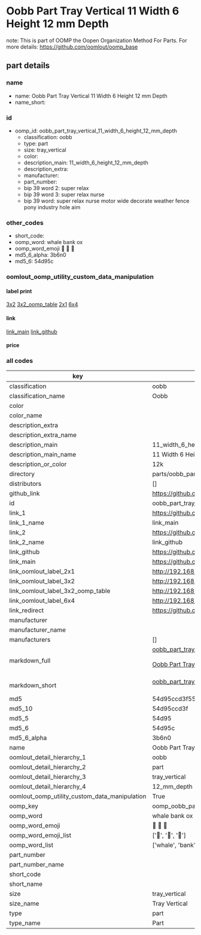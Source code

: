 # Oobb Part Tray Vertical 11 Width 6 Height 12 mm Depth  

note: This is part of OOMP the Oopen Organization Method For Parts. For more details: https://github.com/oomlout/oomp_base

##  part details
  







### name
* name: Oobb Part Tray Vertical 11 Width 6 Height 12 mm Depth
* name_short: 
### id
* oomp_id: oobb_part_tray_vertical_11_width_6_height_12_mm_depth
  * classification: oobb
  * type: part
  * size: tray_vertical
  * color: 
  * description_main: 11_width_6_height_12_mm_depth
  * description_extra: 
  * manufacturer: 
  * part_number: 
  * bip 39 word 2: super relax
  * bip 39 word 3: super relax nurse
  * bip 39 word: super relax nurse motor wide decorate weather fence pony industry hole aim

### other_codes
* short_code: 
* oomp_word: whale bank ox
* oomp_word_emoji :whale: :bank: :ox:
* md5_6_alpha: 3b6n0
* md5_6: 54d95c






### oomlout_oomp_utility_custom_data_manipulation
#### label print
[3x2](http://192.168.1.245:1112/?label=oomp%203b6n0)
[3x2_oomp_table](http://192.168.1.108:1112/?label=oomp%203b6n0)
[2x1](http://192.168.1.242:1112/?label=oomp%203b6n0)
[6x4](http://192.168.1.55:1112/?label=oomp%203b6n0)    

#### link

[link_main](https://github.com/oomlout/oomlout_oomp_version_1_messy/tree/main/parts/oobb_part_tray_vertical_11_width_6_height_12_mm_depth) [link_github](https://github.com/oomlout/oomlout_oomp_version_1_messy/tree/main/parts/oobb_part_tray_vertical_11_width_6_height_12_mm_depth)                             

#### price







### all codes 
| key | value |  
| --- | --- |  
| classification | oobb |  
| classification_name | Oobb |  
| color |  |  
| color_name |  |  
| description_extra |  |  
| description_extra_name |  |  
| description_main | 11_width_6_height_12_mm_depth |  
| description_main_name | 11 Width 6 Height 12 mm Depth |  
| description_or_color | 12k |  
| directory | parts/oobb_part_tray_vertical_11_width_6_height_12_mm_depth |  
| distributors | [] |  
| github_link | https://github.com/oomlout/oomlout_oomp_part_src/tree/main/parts/oobb_part_tray_vertical_11_width_6_height_12_mm_depth |  
| id | oobb_part_tray_vertical_11_width_6_height_12_mm_depth |  
| link_1 | https://github.com/oomlout/oomlout_oomp_version_1_messy/tree/main/parts/oobb_part_tray_vertical_11_width_6_height_12_mm_depth |  
| link_1_name | link_main |  
| link_2 | https://github.com/oomlout/oomlout_oomp_version_1_messy/tree/main/parts/oobb_part_tray_vertical_11_width_6_height_12_mm_depth |  
| link_2_name | link_github |  
| link_github | https://github.com/oomlout/oomlout_oomp_version_1_messy/tree/main/parts/oobb_part_tray_vertical_11_width_6_height_12_mm_depth |  
| link_main | https://github.com/oomlout/oomlout_oomp_version_1_messy/tree/main/parts/oobb_part_tray_vertical_11_width_6_height_12_mm_depth |  
| link_oomlout_label_2x1 | http://192.168.1.242:1112/?label=oomp%203b6n0 |  
| link_oomlout_label_3x2 | http://192.168.1.245:1112/?label=oomp%203b6n0 |  
| link_oomlout_label_3x2_oomp_table | http://192.168.1.108:1112/?label=oomp%203b6n0 |  
| link_oomlout_label_6x4 | http://192.168.1.55:1112/?label=oomp%203b6n0 |  
| link_redirect | https://github.com/oomlout/oomlout_oomp_version_1_messy/tree/main/parts/oobb_part_tray_vertical_11_width_6_height_12_mm_depth |  
| manufacturer |  |  
| manufacturer_name |  |  
| manufacturers | [] |  
| markdown_full | [oobb_part_tray_vertical_11_width_6_height_12_mm_depth](none)<br>[](none)<br>[Oobb Part Tray Vertical 11 Width 6 Height 12 Mm Depth](none)<br><br> |  
| markdown_short | [oobb_part_tray_vertical_11_width_6_height_12_mm_depth](none)<br><br> |  
| md5 | 54d95ccd3f551f14e47d59072f2d46cd |  
| md5_10 | 54d95ccd3f |  
| md5_5 | 54d95 |  
| md5_6 | 54d95c |  
| md5_6_alpha | 3b6n0 |  
| name | Oobb Part Tray Vertical 11 Width 6 Height 12 mm Depth |  
| oomlout_detail_hierarchy_1 | oobb |  
| oomlout_detail_hierarchy_2 | part |  
| oomlout_detail_hierarchy_3 | tray_vertical |  
| oomlout_detail_hierarchy_4 | 12_mm_depth |  
| oomlout_oomp_utility_custom_data_manipulation | True |  
| oomp_key | oomp_oobb_part_tray_vertical_11_width_6_height_12_mm_depth |  
| oomp_word | whale bank ox |  
| oomp_word_emoji | :whale: :bank: :ox: |  
| oomp_word_emoji_list | [':whale:', ':bank:', ':ox:'] |  
| oomp_word_list | ['whale', 'bank', 'ox'] |  
| part_number |  |  
| part_number_name |  |  
| short_code |  |  
| short_name |  |  
| size | tray_vertical |  
| size_name | Tray Vertical |  
| type | part |  
| type_name | Part |  
